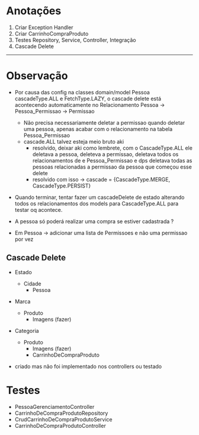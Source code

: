 # Anotações


1. Criar Exception Handler
2. Criar CarrinhoCompraProduto
3. Testes Repository, Service, Controller, Integração 
4. Cascade Delete

-------------------

# Observação

- Por causa das config na classes domain/model Pessoa cascadeType.ALL e FetchType.LAZY, o cascade delete está acontecendo automaticamente no Relacionamento Pessoa -> Pessoa_Permissao -> Permissao
  - Não precisa necessariamente deletar a permissao quando deletar uma pessoa, apenas acabar com o relacionamento na tabela Pessoa_Permissao
  - cascade.ALL talvez esteja meio bruto aki
    - resolvido, deixar aki como lembrete, com o CascadeType.ALL ele deletava a pessoa, deleteva a permissao, deletava todos os relacionamentos de e Pessoa_Permissao e dps deletava todas as pessoas relacionadas a permissao da pessoa que começou esse delete
    - resolvido com isso -> cascade = {CascadeType.MERGE, CascadeType.PERSIST}

- Quando terminar, tentar fazer um cascadeDelete de estado alterando todos os relacionamentos dos models para CascadeType.ALL para testar oq acontece.
 
- A pessoa só poderá realizar uma compra se estiver cadastrada ?
- Em Pessoa -> adicionar uma lista de Permissoes e não uma permissao por vez


## Cascade Delete

- Estado
  - Cidade
    - Pessoa

- Marca
  - Produto
    - Imagens (fazer) 

- Categoria
  - Produto
    - Imagens (fazer)
    - CarrinhoDeCompraProduto
    


- criado mas não foi implementado nos controllers ou testado

# Testes

- PessoaGerenciamentoController
- CarrinhoDeCompraProdutoRepository
- CrudCarrinhoDeCompraProdutoService
- CarrinhoDeCompraProdutoController